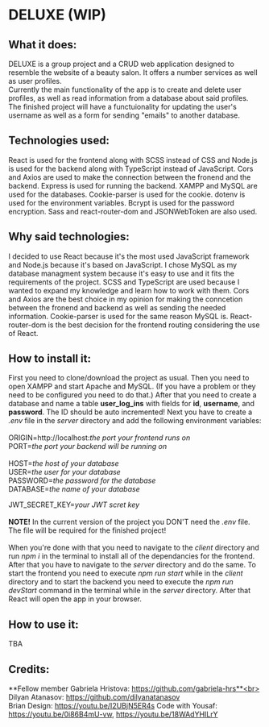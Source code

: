 # DELUXE (WIP)
## What it does:
DELUXE is a group project and a CRUD web application designed to resemble the website of a beauty salon. It offers a number services as well as user profiles.<br>
Currently the main functionality of the app is to create and delete user profiles, as well as read information from a database about said profiles. The finished project will have a functuionality for updating the user's username as well as a form for sending "emails" to another database.
## Technologies used:
React is used for the frontend along with SCSS instead of CSS and Node.js is used for the backend along with TypeScript instead of JavaScript. Cors and Axios are used to make the connection between the fronend and the backend. Express is used for running the backend. XAMPP and MySQL are used for the databases. Cookie-parser is used for the cookie. dotenv is used for the environment variables. Bcrypt is used for the password encryption. Sass and react-router-dom and JSONWebToken are also used.
## Why said technologies:
I decided to use React because it's the most used JavaScript framework and Node.js because it's based on JavaScript. I chose MySQL as my database managment system because it's easy to use and it fits the requirements of the project. SCSS and TypeScript are used because I wanted to expand my knowledge and learn how to work with them. Cors and Axios are the best choice in my opinion for making the conncetion between the fronend and backend as well as sending the needed information. Cookie-parser is used for the same reason MySQL is. React-router-dom is the best decision for the frontend routing considering the use of React.
## How to install it:
First you need to clone/download the project as usual. Then you need to open XAMPP and start Apache and MySQL. (If you have a problem or they need to be configured you need to do that.) After that you need to create a database and name a table **user_log_ins** with fields for **id**, **username**, and **password**. The ID should be auto incremented! Next you have to create a *.env* file in the *server* directory and add the following environment variables:<br>
<br>
ORIGIN=http://localhost:*the port your frontend runs on*<br>
PORT=*the port your backend will be running on*<br>
<br>
HOST=*the host of your database*<br>
USER=*the user for your database*<br>
PASSWORD=*the password for the database*<br>
DATABASE=*the name of your database*<br>

JWT_SECRET_KEY=*your JWT scret key*<br>
<br>
**NOTE!** In the current version of the project you DON'T need the *.env* file. The file will be required for the finished project!<br>
<br>
When you're done with that you need to navigate to the *client* directory and run *npm i* in the terminal to install all of the dependancies for the frontend. After that you have to navigate to the *server* directory and do the same. To start the frontend you need to execute *npm run start* while in the *client* directory and to start the backend you need to execute the *npm run devStart* command in the terminal while in the *server* directory. After that React will open the app in your browser.
## How to use it:
TBA
## Credits:
**Fellow member Gabriela Hristova: https://github.com/gabriela-hrs**<br>
Dilyan Atanasov: https://github.com/dilyanatanasov<br>
Brian Design: https://youtu.be/I2UBjN5ER4s
Code with Yousaf: https://youtu.be/0i86B4mU-vw, https://youtu.be/18WAdYHILrY
